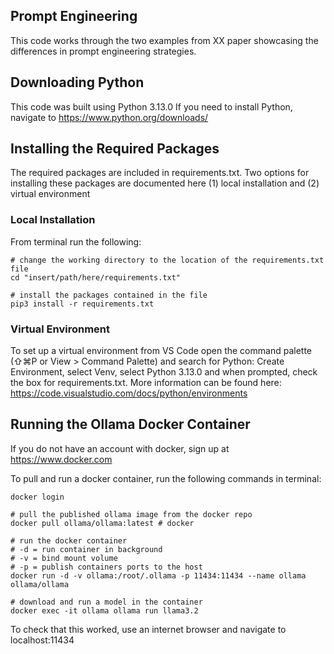 ## Prompt Engineering
This code works through the two examples from XX paper showcasing the differences in prompt engineering strategies.

## Downloading Python
This code was built using Python 3.13.0
If you need to install Python, navigate to https://www.python.org/downloads/

## Installing the Required Packages
The required packages are included in requirements.txt. Two options for installing these packages are documented here (1) local installation and (2) virtual environment
### Local Installation
From terminal run the following:
```
# change the working directory to the location of the requirements.txt file
cd "insert/path/here/requirements.txt"

# install the packages contained in the file
pip3 install -r requirements.txt
```
### Virtual Environment
To set up a virtual environment from VS Code open the command palette (⇧⌘P or View > Command Palette) and search for Python: Create Environment, select Venv, select Python 3.13.0 and when prompted, check the box for requirements.txt. More information can be found here: https://code.visualstudio.com/docs/python/environments


## Running the Ollama Docker Container
If you do not have an account with docker, sign up at https://www.docker.com

To pull and run a docker container, run the following commands in terminal:
```
docker login

# pull the published ollama image from the docker repo
docker pull ollama/ollama:latest # docker

# run the docker container
# -d = run container in background
# -v = bind mount volume
# -p = publish containers ports to the host
docker run -d -v ollama:/root/.ollama -p 11434:11434 --name ollama ollama/ollama

# download and run a model in the container
docker exec -it ollama ollama run llama3.2
```

To check that this worked, use an internet browser and navigate to localhost:11434
